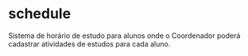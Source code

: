 # schedule
Sistema de horário de estudo para alunos onde o Coordenador poderá cadastrar atividades de estudos para cada aluno.
